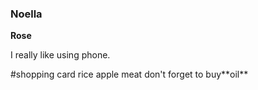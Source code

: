### Noella 
**Rose**
<p>I really like using phone.</p>
#shopping card 
rice
apple
meat
don't forget to buy**oil**

